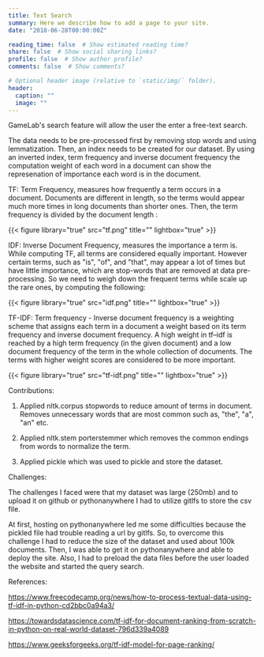 ```yaml
---
title: Text Search
summary: Here we describe how to add a page to your site.
date: "2018-06-28T00:00:00Z"

reading_time: false  # Show estimated reading time?
share: false  # Show social sharing links?
profile: false  # Show author profile?
comments: false  # Show comments?

# Optional header image (relative to `static/img/` folder).
header:
  caption: ""
  image: ""
---
```


GameLab's search feature will allow the user the enter a free-text search. 

The data needs to be pre-processed first by removing stop words and using lemmatization. 
Then, an index needs to be created for our dataset. By using an inverted index, term frequency and inverse document frequency the computation weight of each word in a document can show the represenation of importance each word is in the document.

TF: Term Frequency, measures how frequently a term occurs in a document. Documents are different in length, so the terms would appear much more times in long documents than shorter ones. Then, the term frequency is divided by the document length :

{{< figure library="true" src="tf.png" title="" lightbox="true" >}}

IDF: Inverse Document Frequency, measures the importance a term is. While computing TF, all terms are considered equally important. However certain terms, such as "is", "of", and "that", may appear a lot of times but have little importance, which are stop-words that are removed at data pre-processing. So we need to weigh down the frequent terms while scale up the rare ones, by computing the following:

{{< figure library="true" src="idf.png" title="" lightbox="true" >}}

TF-IDF: Term frequency - Inverse document frequency is a weighting scheme that assigns each term in a document a weight based on its term frequency and inverse document frequency. A high weight in tf–idf is reached by a high term frequency (in the given document) and a low document frequency of the term in the whole collection of documents. The terms with higher weight scores are considered to be more important.

{{< figure library="true" src="tf-idf.png" title="" lightbox="true" >}}

Contributions: 

1. Applied nltk.corpus stopwords to reduce amount of terms in document. Removes unnecessary words that are most common such as, "the", "a", "an" etc.

2. Applied nltk.stem porterstemmer which removes the common endings from words to normalize the term.

3. Applied pickle which was used to pickle and store the dataset.

Challenges: 

The challenges I faced were that my dataset was large (250mb) and to upload it on github or pythonanywhere I had to utilize gitlfs to store the csv file. 

At first, hosting on pythonanywhere led me some difficulties because the pickled file had trouble reading a url by gitlfs. So, to overcome this challenge I had to reduce the size of the dataset and used about 100k documents. Then, I was able to get it on pythonanywhere and able to deploy the site. Also, I had to preload the data files before the user loaded the website and started the query search. 

References:

https://www.freecodecamp.org/news/how-to-process-textual-data-using-tf-idf-in-python-cd2bbc0a94a3/

https://towardsdatascience.com/tf-idf-for-document-ranking-from-scratch-in-python-on-real-world-dataset-796d339a4089

https://www.geeksforgeeks.org/tf-idf-model-for-page-ranking/
